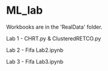 # ML_lab

Workbooks are in the 'RealData' folder.

Lab 1 - CHRT.py & ClusteredRETCO.py

Lab 2 - Fifa Lab2.ipynb

Lab 3 - Fifa Lab3.ipynb
